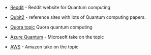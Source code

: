* [Reddit](https://www.reddit.com/r/QuantumComputing) - Reddit website for Quantum computing
* [Qubit2](https://qubit.com) - reference sites with lots of Quantum computing papers.
* [Quora topic](https://www.quora.com/topic/Quantum-Computing-4) Quora quantum computing

* [Azure Quantum](https://azure.microsoft.com/en-ca/services/quantum) - Microsoft take on the topic
* [AWS](https://www.networkworld.com/article/3487421/amazon-joins-the-quantum-computing-crowd-with-braket-testbed.html) - Amazon take on the topic
